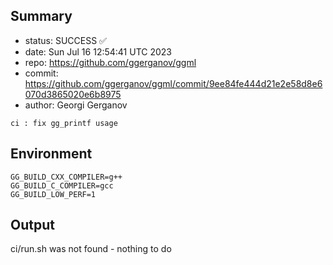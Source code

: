 ## Summary

- status: SUCCESS ✅
- date:   Sun Jul 16 12:54:41 UTC 2023
- repo:   https://github.com/ggerganov/ggml
- commit: https://github.com/ggerganov/ggml/commit/9ee84fe444d21e2e58d8e6070d3865020e6b8975
- author: Georgi Gerganov
```
ci : fix gg_printf usage
```

## Environment

```
GG_BUILD_CXX_COMPILER=g++
GG_BUILD_C_COMPILER=gcc
GG_BUILD_LOW_PERF=1
```

## Output

ci/run.sh was not found - nothing to do
